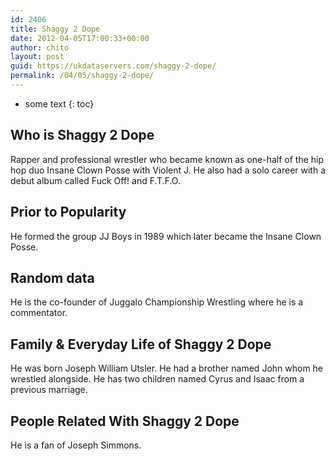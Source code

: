 ```yaml
---
id: 2406
title: Shaggy 2 Dope
date: 2012-04-05T17:00:33+00:00
author: chito
layout: post
guid: https://ukdataservers.com/shaggy-2-dope/
permalink: /04/05/shaggy-2-dope/
---
```


* some text
{: toc}
          
          
## Who is  Shaggy 2 Dope
                  
                  
                  
Rapper and professional wrestler who became known as one-half of the hip hop duo Insane Clown Posse with Violent J. He also had a solo career with a debut album called Fuck Off! and F.T.F.O.
                  
                
                
                
## Prior to Popularity 
                  
                  
                  
He formed the group JJ Boys in 1989 which later became the Insane Clown Posse.
                  
                
                
                
## Random data 
                  
                  
                  
He is the co-founder of Juggalo Championship Wrestling where he is a commentator.
                  
                
                
                
## Family & Everyday Life of Shaggy 2 Dope
                  
                  
                  
He was born Joseph William Utsler. He had a brother named John whom he wrestled alongside. He has two children named Cyrus and Isaac from a previous marriage.
                  
                
                
                
## People Related With  Shaggy 2 Dope
                  
                  
                  
He is a fan of Joseph Simmons.
                  
                
              
            
          
          
          
    
    
  

